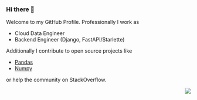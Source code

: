 ### Hi there 👋

Welcome to my GitHub Profile. Professionally I work as
  - Cloud Data Engineer
  - Backend Engineer (Django, FastAPI/Starlette)

Additionally I contribute to open source projects like

  - [Pandas](https://github.com/pandas-dev/pandas)
  - [Numpy](https://github.com/numpy/numpy)

or help the community on StackOverflow.

<a href="https://github.com/regmibijay">
  <img align="right" src="https://github-readme-stats.vercel.app/api?username=regmibijay&show_icons=true&line_height=27&count_private=true&title_color=ffffff&text_color=c9cacc&icon_color=2bbc8a&bg_color=1d1f21" />
</a>

